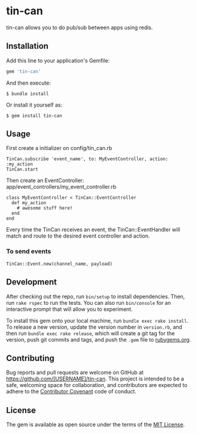 # tin-can

tin-can allows you to do pub/sub between apps using redis.


## Installation

Add this line to your application's Gemfile:

```ruby
gem 'tin-can'
```

And then execute:

    $ bundle install

Or install it yourself as:

    $ gem install tin-can

## Usage

First create a initializer on config/tin_can.rb

```
TinCan.subscribe 'event_name', to: MyEventController, action: :my_action
TinCan.start
```

Then create an EventController: app/event_controllers/my_event_controller.rb
```
class MyEventController < TinCan::EventController
  def my_action
    # awesome stuff here!
  end
end
```
Every time the TinCan receives an event, the TinCan::EventHandler will match and route to the desired event controller and action.

### To send events
```
TinCan::Event.new(channel_name, payload)
```

## Development

After checking out the repo, run `bin/setup` to install dependencies. Then, run `rake rspec` to run the tests. You can also run `bin/console` for an interactive prompt that will allow you to experiment.

To install this gem onto your local machine, run `bundle exec rake install`. To release a new version, update the version number in `version.rb`, and then run `bundle exec rake release`, which will create a git tag for the version, push git commits and tags, and push the `.gem` file to [rubygems.org](https://rubygems.org).

## Contributing

Bug reports and pull requests are welcome on GitHub at https://github.com/[USERNAME]/tin-can. This project is intended to be a safe, welcoming space for collaboration, and contributors are expected to adhere to the [Contributor Covenant](contributor-covenant.org) code of conduct.


## License

The gem is available as open source under the terms of the [MIT License](http://opensource.org/licenses/MIT).

